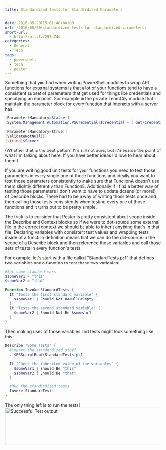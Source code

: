 ```yaml
---
title: Standardized Tests for Standardized Parameters


date: 2016-05-20T15:01:48+00:00
url: /2016/05/20/standardized-tests-for-standardized-parameters/
short-url:
  - http://bit.ly/255LZ4u
categories:
  - General
  - Tech
tags:
  - powershell
  - tech
  - pester
---
```

Something that you find when writing PowerShell modules to wrap API functions for external systems is that a lot of your functions tend to have a consistent subset of parameters that get used for things like credentials and specifying an endpoint. For example in the private TeamCity module that I maintain the parameter block for every function that interacts with a server has:
  
```powershell
[Parameter(Mandatory=$false)]
[System.Management.Automation.PSCredential]$Credential = ( Get-Credential -Message "Please enter your credentials for the TeamCity server at $server"),

[Parameter(Mandatory=$true)]
[ValidateNotNull()]
[string]$Server
```

(Whether that is the best pattern I'm still not sure, but it's beside the point of what I'm talking about here. If you have better ideas I'd love to hear about them!)

If you are writing good unit tests for your functions you need to test those parameters in every single one of those functions and ideally you want to test those parameters consistently to make sure that FunctionA doesn't use them slightly differently than FunctionB. Additionally if I find a better way of testing those parameters I don't want to have to update dozens (or more!) of Describe blocks. There had to be a way of writing those tests once and then calling those tests consistently when testing every one of those functions and it turns out to be pretty simple.

The trick is to consider that Pester is pretty consistent about scope inside the Describe and Context blocks so if we were to dot-source some external file in the correct context we should be able to inherit anything that's in that file. Declaring variables with consistent test values and wrapping tests inside of a function definition means that we can do the dot-source in the scope of a Describe block and then reference those variables and call those sets of tests in every function's tests.

For example, let's start with a file called "StandardTests.ps1" that defines two variables and a function to test those two variables:

```powershell
#Set some standard vars
$someVar1 = "this"
$someVar2 = "that"

Function Invoke-StandardTests {
  It "Tests the first standard variable" {
    $someVar1 | Should Not BeNullOrEmpty
  }
  It "Tests the second standard variable" {
    $someVar2 | Should Not Be $someVar1
  }
}
```

Then making uses of those variables and tests might look something like this:

```powershell
Describe "Some Tests" {
  #import the standardized stuff
  . $PSScriptRoot\StandardTests.ps1

  It "Check the inherited value of the variables" {
    $someVar1 | Should Be "this"
    $someVar2 | Should Be "that"
  }

  #Run the standardized tests
  Invoke-StandardTests
}
```


The only thing left is to run the tests!<br /> <a href="http://www.cavort.org/wp-content/uploads/2016/05/Pester-StandardizedTestOutput.png"><img class="alignleft size-full wp-image-1160" src="http://www.cavort.org/wp-content/uploads/2016/05/Pester-StandardizedTestOutput.png" alt="Successful Test output" width="508" height="121" srcset="http://www.cavort.org/wp-content/uploads/2016/05/Pester-StandardizedTestOutput.png 508w, http://www.cavort.org/wp-content/uploads/2016/05/Pester-StandardizedTestOutput-300x71.png 300w" sizes="(max-width: 508px) 85vw, 508px" /></a>